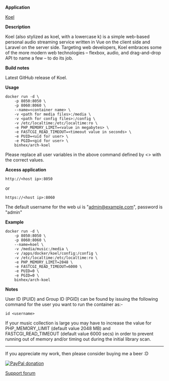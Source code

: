 **Application**

[Koel](https://github.com/phanan/koel)

**Description**

Koel (also stylized as koel, with a lowercase k) is a simple web-based personal audio streaming service written in Vue on the client side and Laravel on the server side. Targeting web developers, Koel embraces some of the more modern web technologies – flexbox, audio, and drag-and-drop API to name a few – to do its job.

**Build notes**

Latest GitHub release of Koel.

**Usage**
```
docker run -d \
    -p 8050:8050 \
    -p 8060:8060 \
    --name=<container name> \
    -v <path for media files>:/media \
    -v <path for config files>:/config \
    -v /etc/localtime:/etc/localtime:ro \
    -e PHP_MEMORY_LIMIT=<value in megabytes> \
    -e FASTCGI_READ_TIMEOUT=<timeout value in seconds> \
    -e PUID=<uid for user> \
    -e PGID=<gid for user> \
    binhex/arch-koel
```

Please replace all user variables in the above command defined by <> with the correct values.

**Access application**

`http://<host ip>:8050`

or

`https://<host ip>:8060`

The default username for the web ui is "admin@example.com", password is "admin"

**Example**
```
docker run -d \
    -p 8050:8050 \
    -p 8060:8060 \
    --name=koel \
    -v /media/music:/media \
    -v /apps/docker/koel/config:/config \
    -v /etc/localtime:/etc/localtime:ro \
    -e PHP_MEMORY_LIMIT=2048 \
    -e FASTCGI_READ_TIMEOUT=6000 \
    -e PUID=0 \
    -e PGID=0 \
    binhex/arch-koel
```

**Notes**

User ID (PUID) and Group ID (PGID) can be found by issuing the following command for the user you want to run the container as:-

```
id <username>
```

If your music collection is large you may have to increase the value for PHP_MEMORY_LIMIT (default value 2048 MB) and FASTCGI_READ_TIMEOUT (default value 6000 secs) in order to prevent running out of memory and/or timing out during the initial library scan.
___
If you appreciate my work, then please consider buying me a beer  :D

[![PayPal donation](https://www.paypal.com/en_US/i/btn/btn_donate_SM.gif)](https://www.paypal.com/cgi-bin/webscr?cmd=_s-xclick&hosted_button_id=MM5E27UX6AUU4)

[Support forum](http://lime-technology.com/forum/index.php?topic=45820.0)